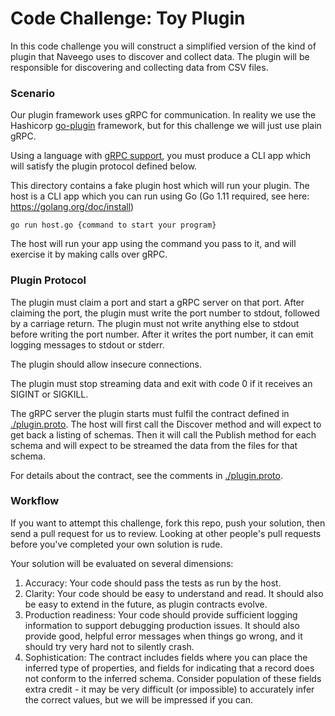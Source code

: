 # Code Challenge: Toy Plugin

In this code challenge you will construct a simplified version of the kind of plugin that Naveego uses to discover and collect data. The plugin will be responsible for discovering and collecting data from CSV files.

### Scenario

Our plugin framework uses gRPC for communication. In reality we use the Hashicorp [go-plugin](https://github.com/hashicorp/go-plugin) framework, but
for this challenge we will just use plain gRPC.

Using a language with [gRPC support](https://grpc.io/docs/), you must produce a CLI app which will satisfy the plugin protocol defined below.

This directory contains a fake plugin host which will run your plugin. The
host is a CLI app which you can run using Go (Go 1.11 required, see here: https://golang.org/doc/install)

```
go run host.go {command to start your program}
```

The host will run your app using the command you pass to it, and will exercise it by making calls over gRPC.

### Plugin Protocol

The plugin must claim a port and start a gRPC server on that port. After claiming the port,
the plugin must write the port number to stdout, followed by a carriage return. The plugin
must not write anything else to stdout before writing the port number. After it writes the port 
number, it can emit logging messages to stdout or stderr.

The plugin should allow insecure connections.

The plugin must stop streaming data and exit with code 0 if it receives an
SIGINT or SIGKILL.

The gRPC server the plugin starts must fulfil the contract defined in [./plugin.proto](./plugin.proto). The host will first call the Discover method and will expect to get back a listing of schemas. Then it will
call the Publish method for each schema and will expect to be streamed
the data from the files for that schema.

For details about the contract, see the comments in [./plugin.proto](./plugin.proto).


### Workflow

If you want to attempt this challenge, fork this repo, push your solution, then send a pull request for us to review. Looking at other people's pull requests before you've completed your own solution is rude. 

Your solution will be evaluated on several dimensions:

1. Accuracy: Your code should pass the tests as run by the host. 
2. Clarity: Your code should be easy to understand and read. It should also be easy to extend in the future,
as plugin contracts evolve.
3. Production readiness: Your code should provide sufficient logging information to support debugging production issues. 
It should also provide good, helpful error messages when things go wrong, and it should try very hard not to silently crash.
4. Sophistication: The contract includes fields where you can place the inferred type of properties, and fields for indicating that 
a record does not conform to the inferred schema. Consider population of these fields extra credit - it may be very 
 difficult (or impossible) to accurately infer the correct values, but we will be impressed if you can.